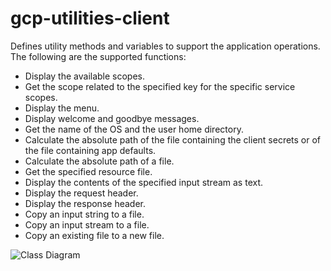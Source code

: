 # gcp-utilities-client
Defines utility methods and variables to support the application operations. 
The following are the supported functions:
* Display the available scopes. 
* Get the scope related to the specified key for the specific service scopes.
* Display the menu.
* Display welcome and goodbye messages.
* Get the name of the OS and the user home directory.
* Calculate the absolute path of the file containing the client secrets or of the file containing app defaults.
* Calculate the absolute path of a file.
* Get the specified resource file.
* Display the contents of the specified input stream as text.
* Display the request header.
* Display the response header.
* Copy an input string to a file.
* Copy an input stream to a file.
* Copy an existing file to a new file.

![Class Diagram](./utilities/gcp-ultilities-client.gif)